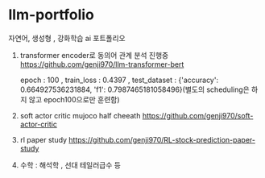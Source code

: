 # llm-portfolio
자연어, 생성형 , 강화학습 ai 포트폴리오

1) transformer encoder로 동의어 관계 분석 진행중
   https://github.com/genji970/llm-transformer-bert

   epoch : 100 , train_loss : 0.4397 , test_dataset : {'accuracy': 0.664927536231884, 'f1': 0.7987465181058496}(별도의 scheduling은 하지 않고 epoch100으로만 훈련함)

3) soft actor critic mujoco half cheeath
   https://github.com/genji970/soft-actor-critic
   
4) rl paper study
https://github.com/genji970/RL-stock-prediction-paper-study

5) 수학 : 해석학 , 선대 테일러급수 등
